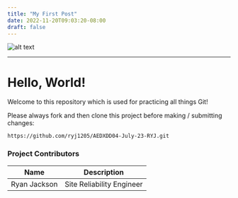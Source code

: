 ```yaml
---
title: "My First Post"
date: 2022-11-20T09:03:20-08:00
draft: false
---
```



![alt text](https://cdn.foliovision.com/images/2017/03/i-love-markdown.png)

---

# Hello, World!

Welcome to this repository which is used for practicing all things Git!

Please always fork and then clone this project before making / submitting changes:

```
https://github.com/ryj1205/AEDXDD04-July-23-RYJ.git
```

### Project Contributors

| Name         | Description |
| -----------  | ----------- |
| Ryan Jackson | Site Reliability Engineer |
